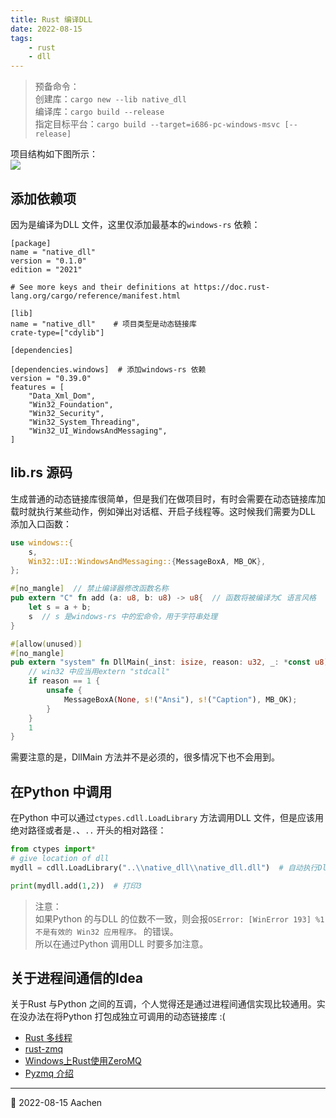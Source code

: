 ```yaml
---
title: Rust 编译DLL
date: 2022-08-15  
tags:   
    - rust  
    - dll  
---  
```


> 预备命令：  
> 创建库：`cargo new --lib native_dll`  
> 编译库：`cargo build --release`    
> 指定目标平台：`cargo build --target=i686-pc-windows-msvc [--release]`
<!-- more -->
项目结构如下图所示：  
![](project-structure.png)  

## 添加依赖项  
因为是编译为DLL 文件，这里仅添加最基本的`windows-rs` 依赖：  
```toml{8-10}
[package]
name = "native_dll"
version = "0.1.0"
edition = "2021"

# See more keys and their definitions at https://doc.rust-lang.org/cargo/reference/manifest.html

[lib]  
name = "native_dll"    # 项目类型是动态链接库
crate-type=["cdylib"]

[dependencies]

[dependencies.windows]  # 添加windows-rs 依赖
version = "0.39.0"
features = [
    "Data_Xml_Dom",
    "Win32_Foundation",
    "Win32_Security",
    "Win32_System_Threading",
    "Win32_UI_WindowsAndMessaging",
]
```

## lib.rs 源码    
生成普通的动态链接库很简单，但是我们在做项目时，有时会需要在动态链接库加载时就执行某些动作，例如弹出对话框、开启子线程等。这时候我们需要为DLL 添加入口函数：  
```rust
use windows::{
    s,
    Win32::UI::WindowsAndMessaging::{MessageBoxA, MB_OK},
};

#[no_mangle]  // 禁止编译器修改函数名称  
pub extern "C" fn add (a: u8, b: u8) -> u8{  // 函数将被编译为C 语言风格
    let s = a + b;
    s  // s 是windows-rs 中的宏命令，用于字符串处理
}

#[allow(unused)]
#[no_mangle]
pub extern "system" fn DllMain(_inst: isize, reason: u32, _: *const u8) -> u32 {
    // win32 中应当用extern "stdcall"
    if reason == 1 {
        unsafe {
            MessageBoxA(None, s!("Ansi"), s!("Caption"), MB_OK);
        }
    }
    1
}

```
需要注意的是，DllMain 方法并不是必须的，很多情况下也不会用到。  

## 在Python 中调用  
在Python 中可以通过`ctypes.cdll.LoadLibrary` 方法调用DLL 文件，但是应该用绝对路径或者是`.`、`..` 开头的相对路径：  
```python
from ctypes import*
# give location of dll
mydll = cdll.LoadLibrary("..\\native_dll\\native_dll.dll")  # 自动执行DllMain 方法  

print(mydll.add(1,2))  # 打印3   
```

> 注意：  
> 如果Python 的与DLL 的位数不一致，则会报`OSError: [WinError 193] %1 不是有效的 Win32 应用程序。` 的错误。  
> 所以在通过Python 调用DLL 时要多加注意。    

## 关于进程间通信的Idea  

关于Rust 与Python 之间的互调，个人觉得还是通过进程间通信实现比较通用。实在没办法在将Python 打包成独立可调用的动态链接库 :(  

- [Rust 多线程](https://www.runoob.com/rust/rust-concurrency.html)  
- [rust-zmq](https://github.com/erickt/rust-zmq)  
- [Windows上Rust使用ZeroMQ](https://blog.csdn.net/u013195275/article/details/122701686)  
- [Pyzmq 介绍](https://learnku.com/articles/49169)  


---  
📅 2022-08-15 Aachen  